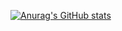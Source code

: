 [![Anurag's GitHub stats](https://github-readme-stats.vercel.app/api?username=qza6268963)](https://github.com/qza6268963)
